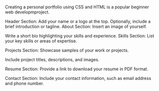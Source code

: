 Creating a personal portfolio using CSS and HTML is a popular beginner web developmproject.

Header Section: Add your name or a logo at the top. Optionally, include a brief introduction or tagline. About Section: Insert an image of yourself.

Write a short bio highlighting your skills and experience. Skills Section: List your key skills or areas of expertise.

Projects Section: Showcase samples of your work or projects.

Include project titles, descriptions, and images.

Resume Section: Provide a link to download your resume in PDF format.

Contact Section: Include your contact information, such as email address and phone number.
